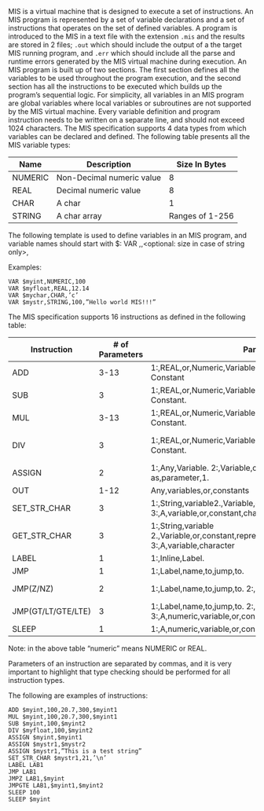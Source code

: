 MIS is a virtual machine that is designed to execute a set of instructions. An MIS
program is represented by a set of variable declarations and a set of instructions
that operates on the set of defined variables. A program is introduced to the MIS
in a text file with the extension `.mis` and the results are stored in 2 files; `.out`
which should include the output of a the target MIS running program, and `.err`
which should include all the parse and runtime errors generated by the MIS
virtual machine during execution.
An MIS program is built up of two sections. The first section defines all the
variables to be used throughout the program execution, and the second section
has all the instructions to be executed which builds up the program’s sequential
logic. For simplicity, all variables in an MIS program are global variables where
local variables or subroutines are not supported by the MIS virtual machine.
Every variable definition and program instruction needs to be written on a
separate line, and should not exceed 1024 characters.
The MIS specification supports 4 data types from which variables can be
declared and defined. The following table presents all the MIS variable types:

|  Name   | Description               | Size In Bytes   |
|---------|---------------------------|-----------------|
| NUMERIC | Non-Decimal numeric value | 8               |
| REAL    | Decimal numeric value     | 8               |
| CHAR    | A char                    | 1               |
| STRING  | A char array              | Ranges of 1-256 |

The following template is used to define variables in an MIS program, and 
variable names should start with $:
VAR <name>,<type>,<optional: size in case of string only>, <default value>

Examples: 

~~~~
VAR $myint,NUMERIC,100
VAR $myfloat,REAL,12.14
VAR $mychar,CHAR,’c’
VAR $mystr,STRING,100,”Hello world MIS!!!”
~~~~

The MIS specification supports 16 instructions as defined in the following table:

| Instruction        | # of Parameters      | Parameters                                                                                          | Description                                                                                                                                                                                                                            |
|--------------------|----------------------|-----------------------------------------------------------------------------------------------------|----------------------------------------------------------------------------------------------------------------------------------------------------------------------------------------------------------------------------------------|
| ADD                | 3-13                 | 1:,REAL,or,Numeric,Variable Rest:,Real,or,Numeric,Variable,or Constant                              | Adds,all,parameters,excluding,the,first,one,and,store the,results,in,the,first,parameter                                                                                                                                               |
| SUB                | 3                    | 1:,REAL,or,Numeric,Variable Rest:,Real,or,Numeric,Variable,or Constant.                             | Subtract,the,third,parameter,from,the,second,parameter,and,store,the,result in,the,first,parameter.                                                                                                                                    |
| MUL                | 3-13                 | 1:,REAL,or,Numeric,Variable Rest:,Real,or,Numeric,Variable,or Constant.                             | Multiply,all,parameters,excluding,the,first,one,and,store the,results,in,the,first,parameter.                                                                                                                                          |
| DIV                | 3                    | 1:,REAL,or,Numeric,Variable Rest:,Real,or,Numeric,Variable,or Constant.                             | Divide,the,second,parameter,by,the,third,parameter,and,store,the,result in,the,first,parameter.,Note: divide,by,zero,should,be,detected,and,reported,,and,the,program,should,tolerate,crashes,resulting,from,divide-by-zero,exceptions |
| ASSIGN             | 2                    | 1:,Any,Variable. 2:,Variable,or,constant,of,the,same,type as,parameter,1.                           | Store,the,second,parameter,into,the,first parameter.                                                                                                                                                                                   |
| OUT                | 1-12                 | Any,variables,or,constants                                                                          | Prints,out,the,parameters,to,the,standard,output.                                                                                                                                                                                      |
| SET_STR_CHAR       | 3                    | 1:,String,variable2.,Variable,or,constant,representing,an,index 3:,A,variable,or,constant,character | Set,a,string,character,at,specific,index,to,a,character.,Note: index range,should,be,checked,and,errors,should,be,reported                                                                                                             |
| GET_STR_CHAR       | 3                    | 1:,String,variable 2.,Variable,or,constant,representing,an,index. 3:,A,variable,character           | Store,the,character,at,the,index,equivalent,to,parameter,2,into,the,third,parameters.                                                                                                                                                  |
| LABEL              | 1                    | 1:,Inline,Label.                                                                                    | Sets,a,placeholder,that,a,JMP,instruction,can,go,to.                                                                                                                                                                                   |
| JMP                | 1                    | 1:,Label,name,to,jump,to.                                                                           | Change,execution,sequence,by,setting,the,execution,pointer,to,the,first,instruction,after,the,label                                                                                                                                    |
| JMP(Z/NZ)          | 2                    | 1:,Label,name,to,jump,to. 2:,A,numeric,variable,or,constant.                                        | Apply,the,logic,of,JMP,based,on,the,condition,result. Z:,second,parameter,is,zero NZ:,second,parameter,is,not,zero                                                                                                                     |
| JMP(GT/LT/GTE/LTE) | 3                    | 1:,Label,name,to,jump,to. 2:,A,numeric,variable,or,constant. 3:,A,numeric,variable,or,constant.     | Apply,the,logic,of,JMP,based,on,the,comparison,condition,result,between,the,seconds,and,the,third,parameters. GT:,P2,>,P3 LT:,P2<,P3 GTE:,P2,>=,P3 LTE:,P2<=,P3                                                                        |
| SLEEP              | 1                    | 1:,A,numeric,variable,or,constant.                                                                  | Suspend,execution for,a,number,of,seconds                                                                                                                                                                                              |

Note: in the above table “numeric” means NUMERIC or REAL.


Parameters of an instruction are separated by commas, and it is very important 
to highlight that type checking should be performed for all instruction types.


The following are examples of instructions:
~~~~
ADD $myint,100,20.7,300,$myint1
MUL $myint,100,20.7,300,$myint1
SUB $myint,100,$myint2
DIV $myfloat,100,$myint2
ASSIGN $myint,$myint1
ASSIGN $mystr1,$mystr2
ASSIGN $mystr1,”This is a test string”
SET_STR_CHAR $mystr1,21,’\n’
LABEL LAB1
JMP LAB1
JMPZ LAB1,$myint
JMPGTE LAB1,$myint1,$myint2
SLEEP 100
SLEEP $myint
~~~~

